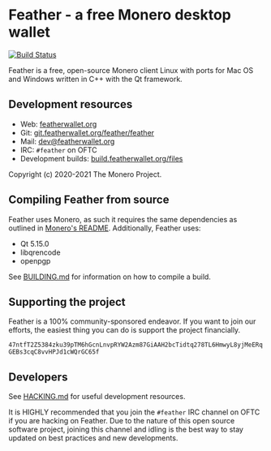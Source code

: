 # Feather - a free Monero desktop wallet 

[![Build Status](https://build.featherwallet.org/api/badges/feather/feather/status.svg)](https://build.featherwallet.org/feather/feather)

Feather is a free, open-source Monero client Linux with ports for Mac OS and Windows written in C++ with the Qt framework.

## Development resources
* Web: [featherwallet.org](https://featherwallet.org)
* Git: [git.featherwallet.org/feather/feather](https://git.featherwallet.org/feather/feather)
* Mail: dev@featherwallet.org
* IRC: `#feather` on OFTC
* Development builds: [build.featherwallet.org/files](https://build.featherwallet.org/files/)

Copyright (c) 2020-2021 The Monero Project.

## Compiling Feather from source

Feather uses Monero, as such it requires the same dependencies as outlined in [Monero's README](https://github.com/monero-project/monero#compiling-monero-from-source). Additionally, Feather uses:

- Qt 5.15.0
- libqrencode
- openpgp

See [BUILDING.md](https://git.featherwallet.org/feather/feather/src/branch/master/BUILDING.md) for information on how to compile a build.

## Supporting the project

Feather is a 100% community-sponsored endeavor. If you want to join our efforts, the easiest thing you can do is support the project financially.

`47ntfT2Z5384zku39pTM6hGcnLnvpRYW2Azm87GiAAH2bcTidtq278TL6HmwyL8yjMeERqGEBs3cqC8vvHPJd1cWQrGC65f`

## Developers

See [HACKING.md](https://git.featherwallet.org/feather/feather/src/branch/master/HACKING.md) for useful development resources.

It is HIGHLY recommended that you join the `#feather` IRC channel on OFTC if you are hacking on Feather. Due to the nature of this open source software project, joining this channel and idling is the best way to stay updated on best practices and new developments.
